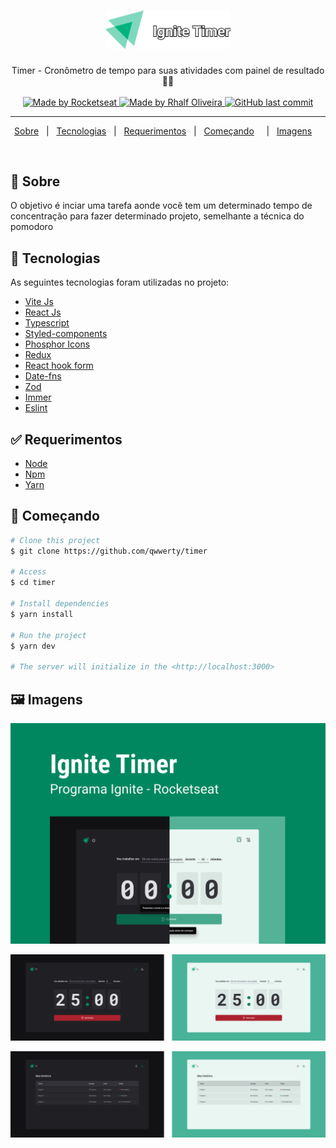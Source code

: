 <h1 align="center">

<img src=".github/logo.png" width="200" alt="logo todo" />

</h1>

<p align="center">
  Timer - Cronômetro de tempo para suas atividades com painel de resultado 📰🚀
  <br>
  <br>

  <a href="https://rocketseat.com.br">
    <img alt="Made by Rocketseat" src="https://img.shields.io/badge/made%20by-Rocketseat-%237519C1">
  </a>

  <a href="www.linkedin.com/in/rhalfoliveira">
    <img alt="Made by Rhalf Oliveira" src="https://img.shields.io/badge/made%20by-Rhalf%20Oliveira-%237519C1">
  </a>

  <a href="https://github.com/qwwerty/ig.news/commits/master">
    <img alt="GitHub last commit" src="https://img.shields.io/github/last-commit/qwwerty/timer">
  </a>

</p>

---

<p align="center">
  <a href="#dart-sobre">Sobre</a> &#xa0; | &#xa0; 
  <a href="#rocket-tecnologias">Tecnologias</a> &#xa0; | &#xa0;
  <a href="#white_check_mark-requerimentos">Requerimentos</a> &#xa0; | &#xa0;
  <a href="#checkered_flag-começando">Começando</a> &#xa0; &#xa0; | &#xa0;
  <a href="#framed_picture-imagens">Imagens</a> &#xa0; &#xa0;
</p>

<br>

## :dart: Sobre ##

O objetivo é inciar uma tarefa aonde você tem um determinado tempo de concentração para fazer determinado projeto, 
semelhante a técnica do pomodoro




## :rocket: Tecnologias ##

As seguintes tecnologias foram utilizadas no projeto:

- [Vite Js](https://vitejs.dev/)
- [React Js](https://reactjs.org/)
- [Typescript](https://www.typescriptlang.org/)
- [Styled-components](https://styled-components.com/)
- [Phosphor Icons](https://phosphoricons.com/)
- [Redux](https://redux.js.org/)
- [React hook form](https://react-hook-form.com/)
- [Date-fns](https://date-fns.org/)
- [Zod](https://github.com/colinhacks/zod)
- [Immer](https://github.com/immerjs/immer)
- [Eslint](https://eslint.org/)

## :white_check_mark: Requerimentos ##

- [Node](https://nodejs.org/en/)
- [Npm](https://www.npmjs.com/)
- [Yarn](https://yarnpkg.com/lang/en/)

## :checkered_flag: Começando ##

```bash
# Clone this project
$ git clone https://github.com/qwwerty/timer

# Access
$ cd timer

# Install dependencies
$ yarn install

# Run the project
$ yarn dev

# The server will initialize in the <http://localhost:3000>
```
## :framed_picture: Imagens ##

<p align="center">
    <img alt = "Web app" src = "./.github/capa.png" />
</p>

<p align="center">
    <img alt = "Web app" src = "./.github/page_home.png" />
</p>

<p align="center">
    <img alt = "Web app" src = "./.github/page_history.png" />
</p>



